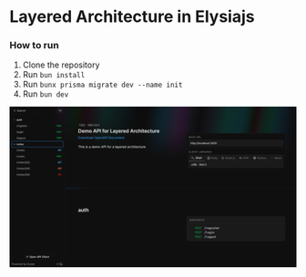 # Layered Architecture in Elysiajs

### How to run

1. Clone the repository
2. Run `bun install`
3. Run `bunx prisma migrate dev --name init`
4. Run `bun dev`

![image](public/image.png)
